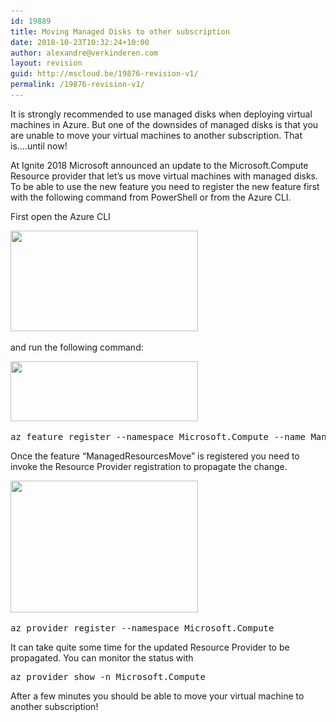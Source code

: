 ```yaml
---
id: 19889
title: Moving Managed Disks to other subscription
date: 2018-10-23T10:32:24+10:00
author: alexandre@verkinderen.com
layout: revision
guid: http://mscloud.be/19876-revision-v1/
permalink: /19876-revision-v1/
---
```

It is strongly recommended to use managed disks when deploying virtual machines in Azure. But one of the downsides of managed disks is that you are unable to move your virtual machines to another subscription. That is&#8230;.until now!

At Ignite 2018 Microsoft announced an update to the Microsoft.Compute Resource provider that let&#8217;s us move virtual machines with managed disks. To be able to use the new feature you need to register the new feature first with the following command from PowerShell or from the Azure CLI.

First open the Azure CLI

[<img class="alignnone size-medium wp-image-19886" src="/wp-content/uploads/2018/10/cli-300x161.png" alt="" width="300" height="161" srcset="/wp-content/uploads/2018/10/cli-300x161.png 300w, /wp-content/uploads/2018/10/cli-768x411.png 768w, /wp-content/uploads/2018/10/cli-1024x548.png 1024w" sizes="(max-width: 300px) 100vw, 300px" />](/wp-content/uploads/2018/10/cli.png)

and run the following command:

[<img class="alignnone size-medium wp-image-19887" src="/wp-content/uploads/2018/10/feature-300x96.png" alt="" width="300" height="96" srcset="/wp-content/uploads/2018/10/feature-300x96.png 300w, /wp-content/uploads/2018/10/feature-768x245.png 768w, /wp-content/uploads/2018/10/feature-1024x327.png 1024w, /wp-content/uploads/2018/10/feature.png 1330w" sizes="(max-width: 300px) 100vw, 300px" />](/wp-content/uploads/2018/10/feature.png)

<pre class="lang:ps decode:true ">az feature register --namespace Microsoft.Compute --name ManagedResourcesMove</pre>

Once the feature &#8220;ManagedResourcesMove&#8221; is registered you need to invoke the Resource Provider registration to propagate the change.

[<img class="alignnone size-medium wp-image-19888" src="/wp-content/uploads/2018/10/provider-300x211.png" alt="" width="300" height="211" srcset="/wp-content/uploads/2018/10/provider-300x211.png 300w, /wp-content/uploads/2018/10/provider.png 625w" sizes="(max-width: 300px) 100vw, 300px" />](/wp-content/uploads/2018/10/provider.png)

<pre class="lang:ps decode:true ">az provider register --namespace Microsoft.Compute</pre>

It can take quite some time for the updated Resource Provider to be propagated. You can monitor the status with

<pre class="lang:ps decode:true ">az provider show -n Microsoft.Compute</pre>

After a few minutes you should be able to move your virtual machine to another subscription!

&nbsp;